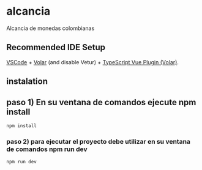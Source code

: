 # alcancia

Alcancia de monedas colombianas

## Recommended IDE Setup

[VSCode](https://code.visualstudio.com/) + [Volar](https://marketplace.visualstudio.com/items?itemName=Vue.volar) (and disable Vetur) + [TypeScript Vue Plugin (Volar)](https://marketplace.visualstudio.com/items?itemName=Vue.vscode-typescript-vue-plugin).



## instalation

## paso 1) En su ventana de comandos ejecute npm install

```sh
npm install
```

### paso 2) para ejecutar el proyecto debe utilizar en su ventana de comandos npm run dev

```sh
npm run dev
```


